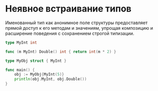 # Неявное встраивание типов

Именованный тип как анонимное поле структуры предоставляет прямой доступ к его методам и значениям, упрощая композицию и расширение поведения с сохранением строгой типизации.

```go
type MyInt int

func (m MyInt) Double() int { return int(m * 2) }

type MyObj struct { MyInt }

func main() {
    obj := MyObj{MyInt(5)}
    println(obj.MyInt, obj.Double())
}
```
